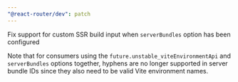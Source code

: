 ```yaml
---
"@react-router/dev": patch
---
```


Fix support for custom SSR build input when `serverBundles` option has been configured

Note that for consumers using the `future.unstable_viteEnvironmentApi` and `serverBundles` options together, hyphens are no longer supported in server bundle IDs since they also need to be valid Vite environment names.
